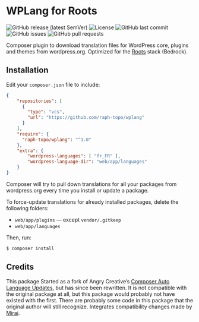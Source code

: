# WPLang for Roots

![GitHub release (latest SemVer)](https://img.shields.io/github/v/release/raph-topo/wplang?sort=semver)
![License](https://img.shields.io/github/license/raph-topo/wplang)
![GitHub last commit](https://img.shields.io/github/last-commit/raph-topo/wplang)
![GitHub issues](https://img.shields.io/github/issues/raph-topo/wplang)
![GitHub pull requests](https://img.shields.io/github/issues-pr/raph-topo/wplang)

Composer plugin to download translation files for WordPress core, plugins and themes from wordpress.org.
Optimized for the [Roots](https://roots.io/) stack (Bedrock).

## Installation

Edit your `composer.json` file to include:
```json
{
    "repositories": [
      {
        "type": "vcs",
        "url": "https://github.com/raph-topo/wplang"
      }
    ],
    "require": {
      "raph-topo/wplang": "^1.0"
    },
    "extra": {
        "wordpress-languages": [ "fr_FR" ],
        "wordpress-language-dir": "web/app/languages"
    }
}
```

Composer will try to pull down translations for all your packages from wordpress.org every time you install or update a package.

To force-update translations for already installed packages, delete the following folders:
- `web/app/plugins` — except `vendor/.gitkeep`
- `web/app/languages`

Then, run:
```bash
$ composer install
```

## Credits

This package Started as a fork of Angry Creative’s [Composer Auto Language Updates](https://github.com/Angrycreative/composer-plugin-language-update), but has since been rewritten. It is not compatible with the original package at all, but this package would probably not have existed with the first. There are probably some code in this package that the original author will still recognize. Integrates compatibility changes made by [Mirai](https://github.com/mirai-wordpress/wplang).
